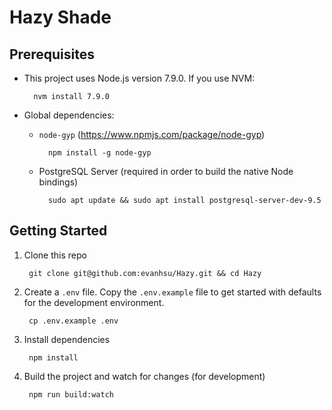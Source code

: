 # Hazy Shade

## Prerequisites

* This project uses Node.js version 7.9.0.  If you use NVM:

        nvm install 7.9.0

* Global dependencies:
    * `node-gyp` (https://www.npmjs.com/package/node-gyp)
    
            npm install -g node-gyp
    
    * PostgreSQL Server (required in order to build the native Node bindings)
    
            sudo apt update && sudo apt install postgresql-server-dev-9.5

## Getting Started

1. Clone this repo

        git clone git@github.com:evanhsu/Hazy.git && cd Hazy
        
1. Create a `.env` file. Copy the `.env.example` file to get started with defaults for the development environment.

        cp .env.example .env
    
1. Install dependencies

        npm install
        
1. Build the project and watch for changes (for development)

        npm run build:watch

